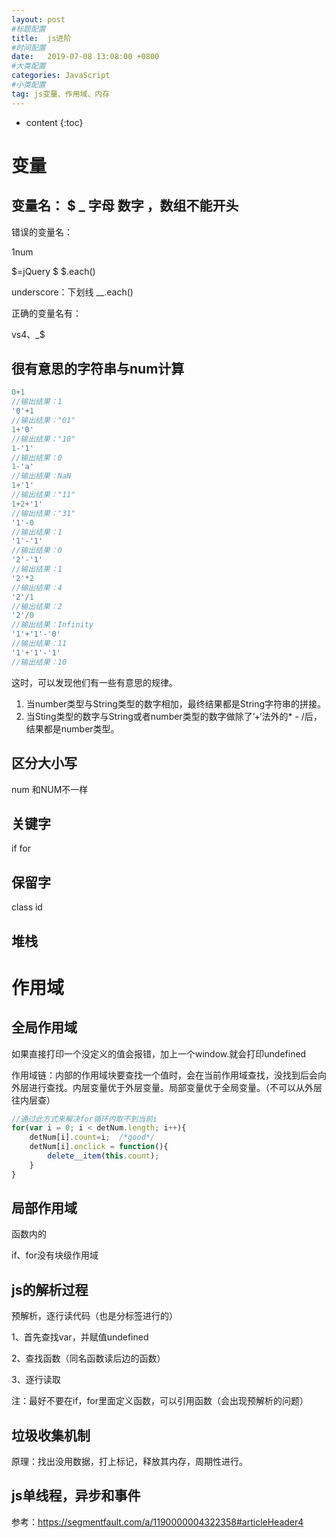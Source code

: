 ```yaml
---
layout: post
#标题配置
title:  js进阶
#时间配置
date:   2019-07-08 13:08:00 +0800
#大类配置
categories: JavaScript
#小类配置
tag: js变量、作用域、内存
---
```


* content
{:toc}

变量
======================

变量名： $ _ 字母 数字 ，数组不能开头
---------------------

错误的变量名：

1num

$=jQuery  $ $.each()

underscore：下划线 __.each()

正确的变量名有：

vs4、_$

很有意思的字符串与num计算
-----------

```js
0+1
//输出结果：1
'0'+1
//输出结果："01"
1+'0'
//输出结果："10"
1-'1'
//输出结果：0
1-'a'
//输出结果：NaN
1+'1'
//输出结果："11"
1+2+'1'
//输出结果："31"
'1'-0
//输出结果：1
'1'-'1'
//输出结果：0
'2'-'1'
//输出结果：1
'2'*2
//输出结果：4
'2'/1
//输出结果：2
'2'/0
//输出结果：Infinity
'1'+'1'-'0'
//输出结果：11
'1'+'1'-'1'
//输出结果：10
```

这时，可以发现他们有一些有意思的规律。
1. 当number类型与String类型的数字相加，最终结果都是String字符串的拼接。
2. 当Sting类型的数字与String或者number类型的数字做除了’+‘法外的* - /后，结果都是number类型。

区分大小写
-----------------

num 和NUM不一样

关键字
------------

if for 

保留字
-----------------

class id 

堆栈
----------------

作用域
=============

全局作用域
-----------------

如果直接打印一个没定义的值会报错，加上一个window.就会打印undefined

作用域链：内部的作用域块要查找一个值时，会在当前作用域查找，没找到后会向外层进行查找。内层变量优于外层变量。局部变量优于全局变量。（不可以从外层往内层查）

```js
//通过此方式来解决for循环内取不到当前i
for(var i = 0; i < detNum.length; i++){
    detNum[i].count=i;  /*good*/
    detNum[i].onclick = function(){
        delete__item(this.count);
    }
}
```

局部作用域
-------------

函数内的

if、for没有块级作用域

js的解析过程
--------------

预解析，逐行读代码（也是分标签进行的）

1、首先查找var，并赋值undefined

2、查找函数（同名函数读后边的函数）

3、逐行读取

注：最好不要在if，for里面定义函数，可以引用函数（会出现预解析的问题）

垃圾收集机制
-----------------

原理：找出没用数据，打上标记，释放其内存，周期性进行。

js单线程，异步和事件
-----------

参考：https://segmentfault.com/a/1190000004322358#articleHeader4
